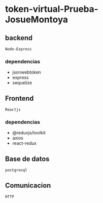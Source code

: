 # token-virtual-Prueba-JosueMontoya
## backend  
    Node-Express
### dependencias
* jsonwebtoken
* express 
* sequelize 
## Frontend
    Reactjs
### dependencias
* @reduxjs/toolkit
* axios
* react-redux
## Base de datos 
    postgresql
## Comunicacion
    HTTP

    